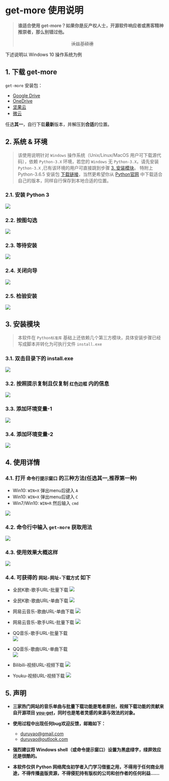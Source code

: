 # get-more 使用说明

> **谁适合使用 get-more？如果你是反产权人士，开源软件响应者或黑客精神推崇者，那么别错过他。**
&emsp;&emsp;&emsp;&emsp;&emsp;&emsp;&emsp;&emsp;&emsp;&emsp;&emsp;&emsp;&emsp;&emsp;&emsp;&emsp;&emsp;&emsp;&emsp;&emsp;&emsp;&emsp;&emsp;&emsp;&emsp;&emsp;&emsp;&emsp;&emsp;&emsp;&emsp;&emsp;&emsp;&emsp;&emsp;&emsp;&emsp;&emsp;&emsp;&emsp;&emsp;&emsp;&emsp;&emsp;&emsp;~~沃兹基硕德~~


下述说明以 Windows 10 操作系统为例

## 1. 下载 get-more
`get-more` 安装包：
- [Google Drive](https://drive.google.com/open?id=1Xp2v2uyz-b8drLy3KAEu48xQdrWcFipe)
- [OneDrive](https://1drv.ms/f/s!ArbZ01SuUv5M2B0_ea9EAQ3qn8tX)
- [坚果云](https://www.jianguoyun.com/p/DXsvZZsQ1qf_BhjX1GY)
- [微云](https://share.weiyun.com/5HwmTcM)       

任选**其一**，自行下载**最新**版本，并解压到**合适**的位置。

## 2. 系统 & 环境
> 该使用说明针对 `Windows` 操作系统（Unix/Linux/MacOS 用户可下载源代码），依赖 `Python-3.X` 环境，若您的 `Windows` 无 `Python-3.X`，请先安装 `Python-3.X` ,已有该环境的用户可直接跳到步骤 [3. 安装模块](#3)。
特附上 Python-3.6.5 安装包 [下载链接](https://share.weiyun.com/52UCsyb)，当然更希望你从 [Python官网](https://www.python.org/) 中下载适合自己的版本，同样自行保存到本地合适的位置。

### 2.1. **安装 Python 3**

![](img/1.png)

### 2.2. **按图勾选**

![](img/py-install-1.png)

### 2.3. **等待安装**

![](img/py-install-2.png)

### 2.4. **关闭向导**

![](img/py-install-3.png)

### 2.5. **检验安装**

![](img/py-success.png)

<h2 id="3"> 3. 安装模块 </h2>

> 本软件在 `Python标准库` 基础上还依赖几个第三方模块，具体安装步骤已经写成脚本并转化为可执行文件 `install.exe`

### 3.1. **双击目录下的 install.exe**

![](img/2.png)

### 3.2. **按照提示复制且仅复制 `红色边框` 内的信息**

![](img/install-module.png)

### 3.3. **添加环境变量-1**

![](img/path-1.png)

### 3.4. **添加环境变量-2**

![](img/path-2.png)

## 4. 使用详情

### 4.1. **打开 `命令行提示窗口` 的三种方法(任选其一,推荐第一种)**

- Win10:        `WIN+X` 弹出menu后键入 `A`
- Win10:        `WIN+X` 弹出menu后键入 `C`
- Win7/Win10:   `WIN+R` 然后输入 `cmd`

![](img/command-1.png)

### 4.2. **命令行中输入 `get-more` 获取用法**

![](img/3.png)

### 4.3. **使用效果大概这样**

![](img/4.png)

### 4.4. **可获得的 `网站-网址-下载方式` 如下**

- 全民K歌-歌手URL-批量下载 
![](img/u1.png)

- 全民K歌-歌曲URL-单曲下载 
![](img/u2.png)

- 网易云音乐-歌曲URL-单曲下载 
![](img/u3.png)

- 网易云音乐-歌手URL-批量下载 
![](img/u4.png)

- QQ音乐-歌手URL-批量下载  
![](img/u5.png)

- QQ音乐-歌曲URL-单曲下载  
![](img/u6.png)

- Bilibili-视频URL-视频下载
![](img/u7.png)

- Youku-视频URL-视频下载
![](img/u8.png)

## 5. 声明

- **三家热门网站的音乐单曲与批量下载功能是笔者原创，视频下载功能的贡献来自开源项目 [you-get](https://github.com/soimort/you-get)，同时也是笔者灵感的来源与效法的对象。**

- **使用过程中出现任何bug欢迎反馈，邮箱如下：**
    - duruyao@gmail.com
    - duruyao@outlook.com
 
- **强烈建议将 Windows shell（或命令提示窗口）设置为黑底绿字，绿屏效应还是很酷的。**

- **本软件仅供 Python 网络爬虫初学者入门学习借鉴之用，不得用于任何商业用途，不得传播盗版资源，不得侵犯持有版权的公司和创作者的任何利益......**
